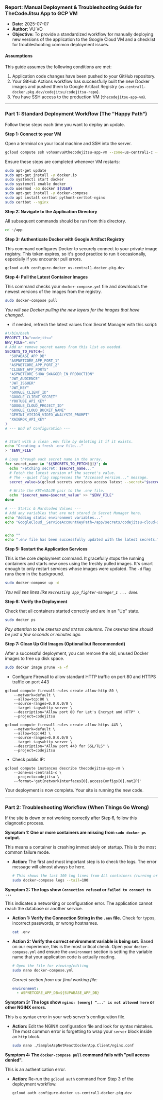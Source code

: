 ### **Report: Manual Deployment & Troubleshooting Guide for TheCodeJitsu App to GCP VM**

*   **Date:** 2025-07-07
*   **Author:** VU VO
*   **Objective:** To provide a standardized workflow for manually deploying new versions of the application to the Google Cloud VM and a checklist for troubleshooting common deployment issues.

#### **Assumptions**

This guide assumes the following conditions are met:
1.  Application code changes have been pushed to your GitHub repository.
2.  Your GitHub Actions workflow has successfully built the new Docker images and pushed them to Google Artifact Registry (`us-central1-docker.pkg.dev/codejitsu/codejitsu-repo`).
3.  You have SSH access to the production VM (`thecodejitsu-app-vm`).

---

### **Part 1: Standard Deployment Workflow (The "Happy Path")**

Follow these steps each time you want to deploy an update.

**Step 1: Connect to your VM**

Open a terminal on your local machine and SSH into the server.

```bash
gcloud compute ssh vohoanvu@thecodejitsu-app-vm --zone=us-central1-c --project=codejitsu
```

Ensure these steps are completed whenever VM restarts:
```bash
sudo apt-get update
sudo apt-get install -y docker.io
sudo systemctl start docker
sudo systemctl enable docker
sudo usermod -aG docker ${USER}
sudo apt-get install -y docker-compose
sudo apt install certbot python3-certbot-nginx 
sudo certbot --nginx
```

**Step 2: Navigate to the Application Directory**

All subsequent commands should be run from this directory.

```bash
cd ~/app
```

**Step 3: Authenticate Docker with Google Artifact Registry**

This command configures Docker to securely connect to your private image registry. This token expires, so it's good practice to run it occasionally, especially if you encounter pull errors.

```bash
gcloud auth configure-docker us-central1-docker.pkg.dev
```

**Step 4: Pull the Latest Container Images**

This command checks your `docker-compose.yml` file and downloads the newest versions of the images from the registry.

```bash
sudo docker-compose pull
```
*You will see Docker pulling the new layers for the images that have changed.*

- if needed, refresh the latest values from Secret Manager with this script:

```bash
#!/bin/bash
PROJECT_ID="codejitsu"
ENV_FILE=".env"
# Add or remove secret names from this list as needed.
SECRETS_TO_FETCH=(
  "SUPABASE_APP_DB"
  "ASPNETCORE_APP_PORT_1"
  "ASPNETCORE_APP_PORT_2"
  "CLIENT_APP_PORTS"
  "ASPNETCORE_SHOW_SWAGGER_IN_PRODUCTION"
  "JWT_AUDIENCE"
  "JWT_ISSUER"
  "JWT_KEY"
  "GOOGLE_CLIENT_ID"
  "GOOGLE_CLIENT_SECRET"
  "YOUTUBE_API_KEY"
  "GOOGLE_CLOUD_PROJECT_ID"
  "GOOGLE_CLOUD_BUCKET_NAME"
  "GEMINI_VISION_VIDEO_ANALYSIS_PROMPT"
  "XAIGROK_API_KEY"
)
# --- End of Configuration ---


# Start with a clean .env file by deleting it if it exists.
echo "Creating a fresh .env file..."
> "$ENV_FILE"

# Loop through each secret name in the array.
for secret_name in "${SECRETS_TO_FETCH[@]}"; do
  echo "Fetching secret: $secret_name..."
  # Fetch the latest version of the secret's value.
  # The --quiet flag suppresses the "Accessed version..." message.
  secret_value=$(gcloud secrets versions access latest --secret="$secret_name" --project="$PROJECT_ID" --quiet)

  # Write the KEY=VALUE pair to the .env file.
  echo "$secret_name=$secret_value" >> "$ENV_FILE"
done

# --- Static & Hardcoded Values ---
# Add any variables that are not stored in Secret Manager here.
echo "Adding static environment variables..."
echo "GoogleCloud__ServiceAccountKeyPath=/app/secrets/codejitsu-cloud-storage-service-account.json" >> "$ENV_FILE"


echo ""
echo ".env file has been successfully updated with the latest secrets."
```

**Step 5: Restart the Application Services**

This is the core deployment command. It gracefully stops the running containers and starts new ones using the freshly pulled images. It's smart enough to only restart services whose images were updated. The `-d` flag runs them in the background.

```bash
sudo docker-compose up -d
```
*You will see lines like `Recreating app_fighter-manager_1 ... done`.*

**Step 6: Verify the Deployment**

Check that all containers started correctly and are in an "Up" state.

```bash
sudo docker ps
```
*Pay attention to the `CREATED` and `STATUS` columns. The `CREATED` time should be just a few seconds or minutes ago.*

**Step 7: Clean Up Old Images (Optional but Recommended)**

After a successful deployment, you can remove the old, unused Docker images to free up disk space.

```bash
sudo docker image prune -a -f
```

- Configure Firewall to allow standard HTTP traffic on port 80 and HTTPS traffic on port 443
```shell
gcloud compute firewall-rules create allow-http-80 \
    --network=default \
    --allow=tcp:80 \
    --source-ranges=0.0.0.0/0 \
    --target-tags=http-server \
    --description="Allow port 80 for Let's Encrypt and HTTP" \
    --project=codejitsu

gcloud compute firewall-rules create allow-https-443 \
    --network=default \
    --allow=tcp:443 \
    --source-ranges=0.0.0.0/0 \
    --target-tags=http-server \
    --description="Allow port 443 for SSL/TLS" \
    --project=codejitsu
```

- Check public IP:
```shell
gcloud compute instances describe thecodejitsu-app-vm \
    --zone=us-central1-c \
    --project=codejitsu \
    --format='get(networkInterfaces[0].accessConfigs[0].natIP)'
```

Your deployment is now complete. Your site is running the new code.

---

### **Part 2: Troubleshooting Workflow (When Things Go Wrong)**

If the site is down or not working correctly after Step 6, follow this diagnostic process.

**Symptom 1: One or more containers are missing from `sudo docker ps` output.**

This means a container is crashing immediately on startup. This is the most common failure mode.

*   **Action:** The first and most important step is to check the logs. The error message will almost always be here.

    ```bash
    # This shows the last 100 log lines from ALL containers (running or stopped)
    sudo docker-compose logs --tail=100
    ```

**Symptom 2: The logs show `Connection refused` or `Failed to connect to ...`**

This indicates a networking or configuration error. The application cannot reach the database or another service.

*   **Action 1: Verify the Connection String in the `.env` file.** Check for typos, incorrect passwords, or wrong hostnames.

    ```bash
    cat .env
    ```

*   **Action 2: Verify the correct environment variable is being set.** Based on our experience, this is the most critical check. Open your `docker-compose.yml` and ensure the `environment` section is setting the variable name that your application code is actually reading.

    ```bash
    # Open the file for viewing/editing
    sudo nano docker-compose.yml
    ```
    *Correct section from our final working file:*
    ```yaml
    environment:
      - ASPNETCORE_APP_DB=${SUPABASE_APP_DB}
    ```

**Symptom 3: The logs show `nginx: [emerg] "..." is not allowed here` or other NGINX errors.**

This is a syntax error in your web server's configuration file.

*   **Action:** Edit the NGINX configuration file and look for syntax mistakes. The most common error is forgetting to wrap your `server` block inside an `http` block.

    ```bash
    sudo nano ./SampleAspNetReactDockerApp.Client/nginx.conf
    ```

**Symptom 4: The `docker-compose pull` command fails with "pull access denied".**

This is an authentication error.

*   **Action:** Re-run the `gcloud auth` command from Step 3 of the deployment workflow.

    ```bash
    gcloud auth configure-docker us-central1-docker.pkg.dev
    ```
